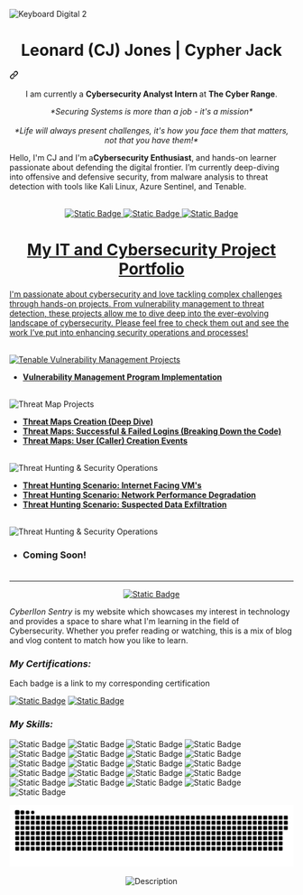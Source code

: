 ![Keyboard Digital 2](https://github.com/user-attachments/assets/bfd0c979-8629-47ab-972c-b9e5096bc0b0)

<div class="markdown-heading" dir="auto"><h1 align="center" class="heading-element" dir="auto">Leonard (CJ) Jones | Cypher Jack</h1><a id="user-content-hi-i-am-sumonta-saha-mridul-" class="anchor" aria-label="Permalink: Hi👋, I am Leonard Jones (Nickname: CJ) " href="#hi-i-am-leonard-jones-(nickname: cj)-"><svg class="octicon octicon-link" viewBox="0 0 16 16" version="1.1" width="16" height="16" aria-hidden="true"><path d="m7.775 3.275 1.25-1.25a3.5 3.5 0 1 1 4.95 4.95l-2.5 2.5a3.5 3.5 0 0 1-4.95 0 .751.751 0 0 1 .018-1.042.751.751 0 0 1 1.042-.018 1.998 1.998 0 0 0 2.83 0l2.5-2.5a2.002 2.002 0 0 0-2.83-2.83l-1.25 1.25a.751.751 0 0 1-1.042-.018.751.751 0 0 1-.018-1.042Zm-4.69 9.64a1.998 1.998 0 0 0 2.83 0l1.25-1.25a.751.751 0 0 1 1.042.018.751.751 0 0 1 .018 1.042l-1.25 1.25a3.5 3.5 0 1 1-4.95-4.95l2.5-2.5a3.5 3.5 0 0 1 4.95 0 .751.751 0 0 1-.018 1.042.751.751 0 0 1-1.042.018 1.998 1.998 0 0 0-2.83 0l-2.5 2.5a1.998 1.998 0 0 0 0 2.83Z"></path></svg></a></div>

<p align="center" width="150px" dir="auto">
  I am currently a <b>Cybersecurity Analyst Intern </b> at
  <b>The Cyber Range</b>.<BR>

<p align="center">
  <em>*Securing Systems is more than a job - it's a mission*</em><BR><BR>
  <em>*Life will always present challenges, it's how you face them that matters, not that you have them!*</em>
 
  Hello, I'm CJ and I'm a<b>Cybersecurity Enthusiast</b>, and hands-on learner passionate about defending the digital frontier. I’m currently deep-diving into offensive and defensive security, from malware analysis to threat detection with tools like Kali Linux, Azure Sentinel, and Tenable.<BR><BR>
</p>

<p align="center">
<a href="https://im4u73.wixsite.com/cyberiion-sentry/blog" target="_blank"> <img alt="Static Badge" src="https://img.shields.io/badge/Wix-My%20BLog-green">
<a href="https://www.linkedin.com/in/leonard-jones-2a2b852a/" target="_blank"> <img alt="Static Badge" src="https://img.shields.io/badge/YouTube-My%20VLog-red">
<a href="https://www.linkedin.com/in/leonard-jones-2a2b852a/" target="_blank"> <img alt="Static Badge" src="https://img.shields.io/badge/Resume-Portfolio-blue">
</p>

 <!-- I share my journey, projects, and tutorials on YouTube and my blog — aimed at helping others on a journey to break into cybersecurity through practical learning. -->

<H1 align="center">My IT and Cybersecurity Project Portfolio</H1>

I'm passionate about cybersecurity and love tackling complex challenges through hands-on projects. From vulnerability management to threat detection, these projects allow me to dive deep into the ever-evolving landscape of cybersecurity. Please feel free to check them out and see the work I’ve put into enhancing security operations and processes!<BR><BR>

![Tenable Vulnerability Management Projects](https://img.shields.io/badge/Vulnerability_Management_Projects_(Tenable_Nessus)-active-brightgreen)

- **[Vulnerability Management Program Implementation](https://github.com/LCJones73/Vulnerability_Management_Program)**<BR><BR>

![Threat Map Projects](https://img.shields.io/badge/Azure_KQL_Threat_Map_Projects_(Microsoft_Sentinel)-active-purple)

- **[Threat Maps Creation (Deep Dive)](https://github.com/LCJones73/Threat-Maps-Creating-Deep-Dive)**<BR>
- **[Threat Maps: Successful & Failed Logins (Breaking Down the Code)](https://github.com/LCJones73/Threat-Map-Authentication-Success-Failures/blob/main/README.md)**<BR>
- **[Threat Maps: User (Caller) Creation Events](https://github.com/LCJones73/Threat-Map-Successful-Creation-Events/blob/main/README.md)**<BR><BR>

 
<!-- Code below for when I complete these projects - remove the symbols before and at end of code -->
<!-- This is a hidden note or comment in Markdown - **[Programmatic Vulnerability Remediations (PowerShell and BASH)](https:Link Coming soon when Project is completed)**<BR><BR> -->

<!-- - **[Threat Hunting Scenario (Tor Browser Usage)](https:Link Coming soon when Project is completed)** -->

![Threat Hunting & Security Operations](https://img.shields.io/badge/Threat_Hunting_Scenario_Projects_(Microsoft_Defender)-active-red)

- **[Threat Hunting Scenario: Internet Facing VM's](https://github.com/LCJones73/Threat-Hunting-Scenario-Internet-Facing-VMs/blob/main/README.md)**
- **[Threat Hunting Scenario: Network Performance  Degradation](https://github.com/LCJones73/Threat-Hunting-Scenario-Network-Performance-Degradation/blob/main/README.md)**
- **[Threat Hunting Scenario: Suspected Data Exfiltration](https://github.com/LCJones73/Suspected-Data-Exfiltration/blob/main/README.md)**<BR><BR>

![Threat Hunting & Security Operations](https://img.shields.io/badge/Main_Internship_Projects-active-blue)

- ### Coming Soon!<BR><BR>

<hr/>
<p align="center">
<a href="https://im4u73.wixsite.com/cyberiion-sentry" target="_blank"> <img alt="Static Badge" src="https://img.shields.io/badge/CyberIIon-Sentry-blue?style=for-the-badge">
</a></p>

_CyberIIon Sentry_ is my website which showcases my interest in technology and provides a space to share what I'm learning in the field of Cybersecurity. Whether you prefer reading or watching, this is a mix of blog and vlog content to match how you like to learn.

### _My Certifications:_

Each badge is a link to my corresponding certification

[![Static Badge](https://img.shields.io/badge/Network+-%23CE2029?style=for-the-badge&logo=comptia&logoColor=white)](https://github.com/LCJones73/Certifications?tab=readme-ov-file#CompTia-Network-Certification)
[![Static Badge](https://img.shields.io/badge/ISC2_CC-%23468145?style=for-the-badge&logo=isc2&logoColor=black)](https://github.com/LCJones73/Certifications?tab=readme-ov-file#ISC2-Certified-in-Cybersecurity-Certification)

### _My Skills:_
![Static Badge](https://img.shields.io/badge/MS%20Azure-blue?style=for-the-badge)
![Static Badge](https://img.shields.io/badge/MS%20Sentinal-lightblue?style=for-the-badge)
![Static Badge](https://img.shields.io/badge/MS_Defender-%234682b4?style=for-the-badge&logo=MS-Defender&logoColor=%234682b4&labelColor=%234682b4&color=%234682b4) 
![Static Badge](https://img.shields.io/badge/KQL-%238a2be2?style=for-the-badge&logo=KQL&logoColor=%238a2be2&labelColor=%238a2be2&color=%238a2be2) 
![Static Badge](https://img.shields.io/badge/Tenable-%230C6EFC?style=for-the-badge)
![Static Badge](https://img.shields.io/badge/Excel-%2368BC71?style=for-the-badge&logo=excel&logoColor=black) 
![Static Badge](https://img.shields.io/badge/Word-%233B66BC?style=for-the-badge&logo=word&logoColor=black) 
![Static Badge](https://img.shields.io/badge/Outlook-%230DBDFF?style=for-the-badge&logo=outlook&logoColor=white) 
![Static Badge](https://img.shields.io/badge/PowerPoint-%23FF9E0F?style=for-the-badge&logo=powerpoint&logoColor=black) 
![Static Badge](https://img.shields.io/badge/Html5-%23E34F26?style=for-the-badge&logo=html5&logoColor=white)
![Static Badge](https://img.shields.io/badge/CSS-%23663399?style=for-the-badge&logo=css) 
![Static Badge](https://img.shields.io/badge/JavaScript-%23F7DF1E?style=for-the-badge&logo=javascript&logoColor=black) 
![Static Badge](https://img.shields.io/badge/Wix-%230C6EFC?style=for-the-badge&logo=wix&logoColor=white)
![Static Badge](https://img.shields.io/badge/MarkDown-%23008080?style=for-the-badge&logo=markdown&logoColor=black) 
![Static Badge](https://img.shields.io/badge/Github-%23CE2029?style=for-the-badge&logo=github&logoColor=white)
![Static Badge](https://img.shields.io/badge/VMWare-%23607078?style=for-the-badge&logo=vmware&logoColor=black) 
![Static Badge](https://img.shields.io/badge/Kali%20Linux-%23557C94?style=for-the-badge&logo=kali%20linux&logoColor=black) 
![Static Badge](https://img.shields.io/badge/Wireshark-%231679A7?style=for-the-badge&logo=wireshark&logoColor=white) 
![Static Badge](https://img.shields.io/badge/FreeCodeCamp-green?style=for-the-badge&logo=freecodecamp&logoColor=black)
![Static Badge](https://img.shields.io/badge/Notion-grey?style=for-the-badge&logo=notion&logoColor=white)
![Static Badge](https://img.shields.io/badge/Apple-white?style=for-the-badge&logo=apple&logoColor=black)

<div align="center">

  ![snake gif](https://github.com/LCJones73/LCJones73/blob/output/github-snake-dark.svg?short_path=1fa939f)
  
</div>

<p align="center">
  <img src="https://github.com/user-attachments/assets/eb5258c7-3206-41a8-b806-1522e14c978d" alt="Description" width="400"/>
</p>

<!--
<img width="35" alt="image" src="https://github.com/user-attachments/assets/2f41c7cd-5ea8-4475-b451-a37161b6c3fb"> 
<img width="35" alt="image" src="https://github.com/user-attachments/assets/77649969-9910-4994-8b96-74a116cfb2a8">
-->
